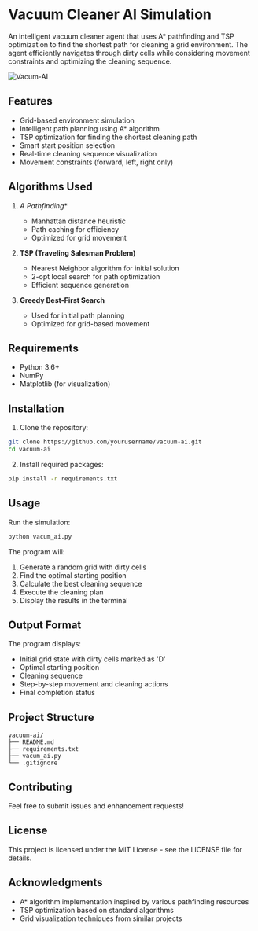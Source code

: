 # Vacuum Cleaner AI Simulation

An intelligent vacuum cleaner agent that uses A* pathfinding and TSP optimization to find the shortest path for cleaning a grid environment. The agent efficiently navigates through dirty cells while considering movement constraints and optimizing the cleaning sequence.

![Vacum-AI](https://github.com/user-attachments/assets/822c4ef9-7b83-4fc1-8941-856992b21cd0)

## Features

- Grid-based environment simulation
- Intelligent path planning using A* algorithm
- TSP optimization for finding the shortest cleaning path
- Smart start position selection
- Real-time cleaning sequence visualization
- Movement constraints (forward, left, right only)

## Algorithms Used

1. **A* Pathfinding**
   - Manhattan distance heuristic
   - Path caching for efficiency
   - Optimized for grid movement

2. **TSP (Traveling Salesman Problem)**
   - Nearest Neighbor algorithm for initial solution
   - 2-opt local search for path optimization
   - Efficient sequence generation

3. **Greedy Best-First Search**
   - Used for initial path planning
   - Optimized for grid-based movement

## Requirements

- Python 3.6+
- NumPy
- Matplotlib (for visualization)

## Installation

1. Clone the repository:
```bash
git clone https://github.com/yourusername/vacuum-ai.git
cd vacuum-ai
```

2. Install required packages:
```bash
pip install -r requirements.txt
```

## Usage

Run the simulation:
```bash
python vacum_ai.py
```

The program will:
1. Generate a random grid with dirty cells
2. Find the optimal starting position
3. Calculate the best cleaning sequence
4. Execute the cleaning plan
5. Display the results in the terminal

## Output Format

The program displays:
- Initial grid state with dirty cells marked as 'D'
- Optimal starting position
- Cleaning sequence
- Step-by-step movement and cleaning actions
- Final completion status

## Project Structure

```
vacuum-ai/
├── README.md
├── requirements.txt
├── vacum_ai.py
└── .gitignore
```

## Contributing

Feel free to submit issues and enhancement requests!

## License

This project is licensed under the MIT License - see the LICENSE file for details.

## Acknowledgments

- A* algorithm implementation inspired by various pathfinding resources
- TSP optimization based on standard algorithms
- Grid visualization techniques from similar projects 
